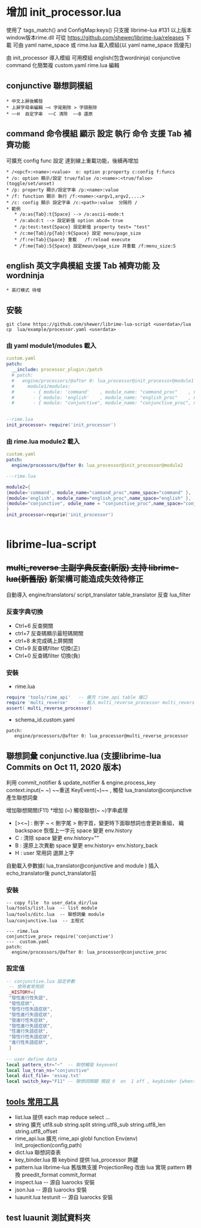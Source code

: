 # 增加 init_processor.lua 
  使用了 tags_match() and ConfigMap:keys() 只支援 librime-lua #131 以上版本 window版本rime.dll 可從 https://github.com/shewer/librime-lua/releases 下載
  可由 yaml name_space 或 rime.lua 載入模組(以 yaml name_space 爲優先)
  
  由 init_processor 導入模組
  可用模組 english(包含wordninja) conjunctive command
  化簡繁複 custom.yaml rime.lua 編輯
  ## conjunctive 聯想詞模組
    * 中文上屏後觸發
    * 上屏字母串編輯 ~< 字尾刪除 > 字頭刪除
    * ~~H  自定字串  ~~C 清除  ~~B 還原
  ## command 命令模組 顯示 設定 執行 命令 支援 Tab 補齊功能
   可擴充 config func 設定 達到線上重載功能，後續再增加
   
    * /<opcf>:<name>:<value>  o: option p:property c:config f:funcs
    * /o: option 顯示/設定 true/false /o:<name>:<true/false>  (toggle/set/unset)
    * /p: property 顯示/設定字串 /p:<name>:value
    * /f: function 顯示 執行 /f:<name>:<argv1,argv2,....>
    * /c: config 顯示 設定字串 /c:<path>:value  分隔符 / 
    * 範例
       * /o:as{Tab}:t{Space} --> /o:ascii-mode:t
       * /o:abcd:t --> 設定新值 option abcd= true
       * /p:test:test{Space} 設定新值 property test= "test"
       * /c:me{Tab}/p{Tab}:9{Space} 設定 menu/page_size 
       * /f:re(Tab}{Space} 重載   /f:reload execute 
       * /f:me{Tab}:5{Space} 設定meun/page_size 井重載 /f:menu_size:5
       
  ## english 英文字典模組 支援 Tab 補齊功能 及 wordninja
    * 英打模式 待增

  ## 安裝
  ```
  git clone https://github.com/shewer/librime-lua-script <userdata>/lua
  cp  lua/example/processor.yaml <userdata>
  ```
  
 ### 由 yaml module1/modules 載入
  ```yaml
  custom.yaml
  patch: 
    __include: processor_plugin:/patch
    # patch:
    #   engine/processors/@after 0: lua_processor@init_processor@module1
    #     module1/modules:
    #       - { module: 'command'    , module_name: "cammand_proc"    , name_space: "command" }
    #       - { module: 'english'    , module_name: "english_proc"    , name_space: "english" }
    #       - { module: "conjunctive", module_name: "conjunctive_proc", name_space: "conjunctive" }
    
  ```
  ```lua
  --rime.lua
  init_processor= require('init_processor')
  ```
  ### 由 rime.lua module2 載入 
  ```yaml
  custom.yaml
  patch:
    engine/processors/@after 0: lua_processor@init_processor@module2 
  ```
  ```lua
  ---rime.lua

  module2={
  {module='command', module_name="cammand_proc",name_space="command" },
  {module='english', module_name="english_proc",name_space="english" },
  {module="conjunctive", odule_name = "conjunctive_proc",name_space="conjunctive"},
}
  init_processor=requrie('init_processor')
    
  ```

  
# librime-lua-script
## ~~multi_reverse 主副字典反查(新版)  支持 librime-lua(新舊版)~~  新架構可能造成失效待修正
自動導入 engine/translators/   script_translator table_translator   反查 lua_filter
### 反查字典切換
* Ctrl+6 反查開關
* ctrl+7 反查碼顯示最短碼開關
* ctrl+8 未完成碼上屏開關 
* Ctrl+9 反查碼filter 切換(正) 
* Ctrl+0 反查碼filter 切換(負)
### 安裝
* rime.lua
```lua
require 'tools/rime_api'   -- 擴充 rime_api table 接口 
require 'multi_reverse'    -- 載入 multi_reverse_processor multi_reverse_filter
assert( multi_reverse_processor) 
```
* schema_id.custom.yaml 
``` 
patch: 
   engine/processors/@after 0: lua_processor@multi_reverse_processor
```
## 聯想詞彙 conjunctive.lua (支援librime-lua Commits on Oct 11, 2020 版本)

利用 commit_notifier & update_notifier & engine.process_key context.input(~ ~)  ~~重送 KeyEvent(~)~~ , 觸發 lua_translator@conjunctive 產生聯想詞彙

增加聯想開關(F11)
 *增加 (~) 觸發聯想(~ ~)字串處理   
   * [><~] : 刪字 ~ < 刪字尾   > 刪字首，變更時下面聯想詞也會更新重組， 織 backspace 恢復上一字元  space 變更 env.history
   * C : 清除 space 變更 env.history=""
   * B : 還原上次異動 space 變更 env.history= env.history_back
   * H : user 常用詞 選屏上字  
   




自動載入參數據( lua_translator@conjunctive and module ) 插入 echo_translator後   punct_translator前

### 安裝
```
-- copy file  to user_data_dir/lua  
lua/tools/list.lua  -- list module 
lua/tools/ditc.lua  -- 聯想詞彙 module 
lua/conjunctive.lua  -- 主程式

--- rime.lua
conjunctive_proc= require('conjunctive')
---  custom.yaml
patch:
  engine/processors/@after 0: lua_processor@conjunctive_proc

```
### 設定值
```lua
-- conjunctive.lua 設定參數
 -- 使用者常用詞                             
 _HISTORY={                                   
 "發性進行性失語",                            
 "發性症狀",                                  
 "發性行性失語症狀",                          
 "發性進行失語症狀",                          
 "發進行性失症狀",                            
 "發性進行失語症狀",                          
 "性進行失語症狀",                            
 "發性行性失語症狀",                          
 "進行性失語症狀",                            
 }                                            
                                              
-- user define data
local pattern_str="~"  -- 聯想觸發 keyevent
local lua_tran_ns="conjunctive" 
local dict_file= 'essay.txt'
local switch_key="F11" -- 聯想詞開闢 預設 0  on  1 off , keybinder {when:always,accept: F11, toggle: conjunctive}

```

## [tools 常用工具](https://github.com/shewer/librime-lua-script/tools/README.md)
* list.lua 提供 each map reduce select ... 
* string 擴充 utf8.sub string.split string.utf8_sub string.utf8_len string.utf8_offset 
* rime_api.lua 擴充 rime_api globl function Env(env) Init_projection(config,path)
* dict.lua 聯想詞查表 
* key_binder.lua 類 keybind 提供 lua_processor 熱鍵
* pattern.lua librime-lua 舊版無支援 ProjectionReg 改由 lua 實現 pattern 轉換   preedit_format commit_format
* inspect.lua -- 源自 luarocks 安裝 
* json.lua  -- 源自 luarocks 安裝
* luaunit.lua testunit  -- 源自 luarocks 安裝
     
## test luaunit 測試資料夾


